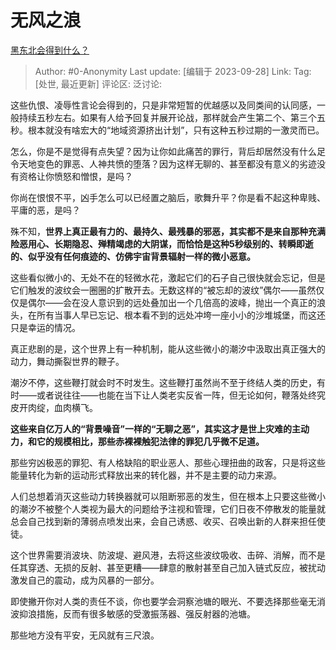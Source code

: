 # 无风之浪
[黑东北会得到什么？](https://www.zhihu.com/question/623190414/answer/3223553388)

> Author: #0-Anonymity
> Last update: [编辑于 2023-09-28]
> Link:
> Tag: [处世, 最近更新]
> 评论区:
> 泛讨论:

这些仇恨、凌辱性言论会得到的，只是非常短暂的优越感以及同类间的认同感，一般持续五秒左右。如果有人给予回复并展开论战，那样就会产生第二个、第三个五秒。根本就没有啥宏大的“地域资源挤出计划”，只有这种五秒过期的一激灵而已。

怎么，你是不是觉得有点失望？因为让你如此痛苦的罪行，背后却居然没有什么足令天地变色的罪恶、人神共愤的堕落？因为这样无聊的、甚至都没有意义的劣迹没有资格让你愤怒和憎恨，是吗？

你尚在恨恨不平，凶手怎么可以已经置之脑后，歌舞升平？你是看不起这种卑贱、平庸的恶，是吗？

殊不知，**世界上真正最有力的、最持久、最残暴的邪恶，其实都不是来自那种充满险恶用心、长期隐忍、殚精竭虑的大阴谋，而恰恰是这种5秒级别的、转瞬即逝的、似乎没有任何痕迹的、仿佛宇宙背景辐射一样的微小恶意。**

这些看似微小的、无处不在的轻微水花，激起它们的石子自己很快就会忘记，但是它们触发的波纹会一圈圈的扩散开去。无数这样的“被忘却的波纹”偶尔——虽然仅仅是偶尔——会在没人意识到的远处叠加出一个几倍高的波峰，抛出一个真正的浪头，在所有当事人早已忘记、根本看不到的远处冲垮一座小小的沙堆城堡，而这还只是幸运的情况。

真正悲剧的是，这个世界上有一种机制，能从这些微小的潮汐中汲取出真正强大的动力，舞动撕裂世界的鞭子。

潮汐不停，这些鞭打就会时不时发生。这些鞭打虽然尚不至于终结人类的历史，有时——或者说往往——也能在当下让人类老实反省一阵，但无论如何，鞭落处终究皮开肉绽，血肉横飞。

**这些来自亿万人的“背景噪音”一样的“无聊之恶”，其实这才是世上灾难的主动力，和它的规模相比，那些赤裸裸触犯法律的罪犯几乎微不足道。**

那些穷凶极恶的罪犯、有人格缺陷的职业恶人、那些心理扭曲的政客，只是将这些能量转化为新的运动形式释放出来的转化器，并不是主要的动力来源。

人们总想着消灭这些动力转换器就可以阻断邪恶的发生，但在根本上只要这些微小的潮汐不被整个人类视为最大的问题给予注视和管理，它们日夜不停散发的能量就总会自己找到新的薄弱点喷发出来，会自己诱惑、收买、召唤出新的人群来担任使徒。

这个世界需要消波块、防波堤、避风港，去将这些波纹吸收、击碎、消解，而不是任其穿透、无损的反射、甚至更糟——肆意的散射甚至自己加入链式反应，被扰动激发自己的震动，成为风暴的一部分。

即使撇开你对人类的责任不谈，你也要学会洞察池塘的眼光、不要选择那些毫无消波抑浪措施，反而有很多敏感的受激振荡器、强反射器的池塘。

那些地方没有平安，无风就有三尺浪。